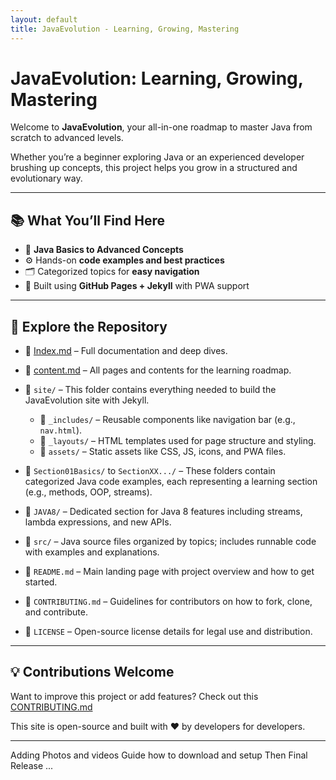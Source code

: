 ```yaml
---
layout: default
title: JavaEvolution - Learning, Growing, Mastering
---
```


# JavaEvolution: Learning, Growing, Mastering

Welcome to **JavaEvolution**, your all-in-one roadmap to master Java from scratch to advanced levels.

Whether you’re a beginner exploring Java or an experienced developer brushing up concepts, this project helps you grow in a structured and evolutionary way.

---

## 📚 What You’ll Find Here

- 🧠 **Java Basics to Advanced Concepts**
- ⚙️ Hands-on **code examples and best practices**
- 🗂 Categorized topics for **easy navigation**
- 🧱 Built using **GitHub Pages + Jekyll** with PWA support

---

## 🔗 Explore the Repository

- 📘 [Index.md](./index.md) – Full documentation and deep dives.
- 📄 [content.md](./content.md) – All pages and contents for the learning roadmap.
- 📁 `site/` – This folder contains everything needed to build the JavaEvolution site with Jekyll.
    - 📂 `_includes/` – Reusable components like navigation bar (e.g., `nav.html`).
    - 📂 `_layouts/` – HTML templates used for page structure and styling.
    - 📂 `assets/` – Static assets like CSS, JS, icons, and PWA files.

- 📁 `Section01Basics/` to `SectionXX.../` – These folders contain categorized Java code examples, each representing a learning section (e.g., methods, OOP, streams).
- 📁 `JAVA8/` – Dedicated section for Java 8 features including streams, lambda expressions, and new APIs.
- 📁 `src/` – Java source files organized by topics; includes runnable code with examples and explanations.
- 📄 `README.md` – Main landing page with project overview and how to get started.
- 📄 `CONTRIBUTING.md` – Guidelines for contributors on how to fork, clone, and contribute.
- 📄 `LICENSE` – Open-source license details for legal use and distribution.

---

## 💡 Contributions Welcome

Want to improve this project or add features? Check out this [CONTRIBUTING.md](https://github.com/Someshdiwan/JavaEvolution-Learning-Growing-Mastering/blob/master/CONTRIBUTING.md)

This site is open-source and built with ❤️ by developers for developers.

---

Adding Photos and videos Guide how to download and setup Then Final Release ...